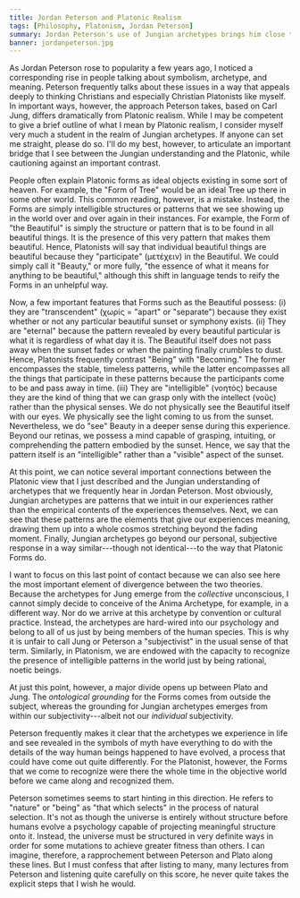 ```yaml
---
title: Jordan Peterson and Platonic Realism
tags: [Philosophy, Platonism, Jordan Peterson]
summary: Jordan Peterson's use of Jungian archetypes brings him close to the kind of metaphysical realism we see in Christian Platonism---close, but not quite there.
banner: jordanpeterson.jpg
---
```


As Jordan Peterson rose to popularity a few years ago, I noticed a corresponding rise in people talking about symbolism, archetype, and meaning.  Peterson frequently talks about these issues in a way that appeals deeply to thinking Christians and especially Christian Platonists like myself.  In important ways, however, the approach Peterson takes, based on Carl Jung, differs dramatically from Platonic realism.  While I may be competent to give a brief outline of what I mean by Platonic realism, I consider myself very much a student in the realm of Jungian archetypes.  If anyone can set me straight, please do so.  I'll do my best, however, to articulate an important bridge that I see between the Jungian understanding and the Platonic, while cautioning against an important contrast.<!--more-->

People often explain Platonic forms as ideal objects existing in some sort of heaven.  For example, the "Form of Tree" would be an ideal Tree up there in some other world.  This common reading, however, is a mistake. Instead, the Forms are simply intelligible structures or patterns that we see showing up in the world over and over again in their instances.  For example, the Form of "the Beautiful" is simply the structure or pattern that is to be found in all beautiful things.  It is the presence of this very pattern that makes them beautiful.  Hence, Platonists will say that individual beautiful things are beautiful because they "participate" (μετέχειν) in the Beautiful.  We could simply call it "Beauty," or more fully, "the essence of what it means for anything to be beautiful," although this shift in language tends to reify the Forms in an unhelpful way.

Now, a few important features that Forms such as the Beautiful possess: (i) they are "transcendent" (χωρίς = "apart" or "separate") because they exist whether or not any particular beautiful sunset or symphony exists.  (ii) They are "eternal" because the pattern revealed by every beautiful particular is what it is regardless of what day it is.  The Beautiful itself does not pass away when the sunset fades or when the painting finally crumbles to dust.  Hence, Platonists frequently contrast "Being" with "Becoming."  The former encompasses the stable, timeless patterns, while the latter encompasses all the things that participate in these patterns because the participants come to be and pass away in time.  (iii) They are "intelligible" (νοητός) because they are the kind of thing that we can grasp only with the intellect (νοῦς) rather than the physical senses.  We do not physically see the Beautiful itself with our eyes.  We physically see the light coming to us from the sunset.  Nevertheless, we do "see" Beauty in a deeper sense during this experience.  Beyond our retinas, we possess a mind capable of grasping, intuiting, or comprehending the pattern embodied by the sunset.  Hence, we say that the pattern itself is an "intelligible" rather than a "visible" aspect of the sunset.

At this point, we can notice several important connections between the Platonic view that I just described and the Jungian understanding of archetypes that we frequently hear in Jordan Peterson.  Most obviously, Jungian archetypes are patterns that we intuit in our experiences rather than the empirical contents of the experiences themselves.  Next, we can see that these patterns are the elements that give our experiences meaning, drawing them up into a whole cosmos stretching beyond the fading moment.  Finally, Jungian archetypes go beyond our personal, subjective response in a way similar---though not identical---to the way that Platonic Forms do.

I want to focus on this last point of contact because we can also see here the most important element of divergence between the two theories. Because the archetypes for Jung emerge from the *collective* unconscious, I cannot simply decide to conceive of the Anima Archetype, for example, in a different way.  Nor do we arrive at this archetype by convention or cultural practice.  Instead, the archetypes are hard-wired into our psychology and belong to all of us just by being members of the human species.  This is why it is unfair to call Jung or Peterson a "subjectivist" in the usual sense of that term.  Similarly, in Platonism, we are endowed with the capacity to recognize the presence of intelligible patterns in the world just by being rational, noetic beings.

At just this point, however, a major divide opens up between Plato and Jung.  The *ontological grounding* for the Forms comes from outside the subject, whereas the grounding for Jungian archetypes emerges from within our subjectivity---albeit not our *individual* subjectivity.

Peterson frequently makes it clear that the archetypes we experience in life and see revealed in the symbols of myth have everything to do with the details of the way human beings happened to have evolved, a process that could have come out quite differently.  For the Platonist, however, the Forms that we come to recognize were there the whole time in the objective world before we came along and recognized them.

Peterson sometimes seems to start hinting in this direction.  He refers to "nature" or "being" as "that which selects" in the process of natural selection.  It's not as though the universe is entirely without structure before humans evolve a psychology capable of projecting meaningful structure onto it.  Instead, the universe must be structured in very definite ways in order for some mutations to achieve greater fitness than others.  I can imagine, therefore, a rapprochement between Peterson and Plato along these lines.  But I must confess that after listing to many, many lectures from Peterson and listening quite carefully on this score, he never quite takes the explicit steps that I wish he would.